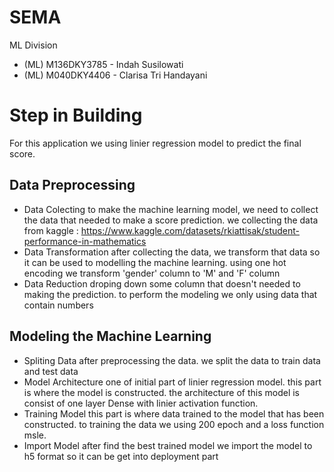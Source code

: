 # SEMA
ML Division
- (ML) M136DKY3785 - Indah Susilowati
- (ML) M040DKY4406 - Clarisa Tri Handayani

# Step in Building 
For this application we using linier regression model to predict the final score. 

## Data Preprocessing 
- Data Colecting
to make the machine learning model, we need to collect the data that needed to make a score prediction. we collecting the data from kaggle : https://www.kaggle.com/datasets/rkiattisak/student-performance-in-mathematics
- Data Transformation
after collecting the data, we transform that data so it can be used to modelling the machine learning. using one hot encoding we transform 'gender' column to 'M' and 'F' column 
- Data Reduction
droping down some column that doesn't needed to making the prediction. to perform the modeling we only using data that contain numbers

## Modeling the Machine Learning
- Spliting Data
after preprocessing the data. we split the data to train data and test data
- Model Architecture
one of initial part of linier regression model. this part is where the model is constructed. the architecture of this model is consist of one layer Dense with linier activation function. 
- Training Model
this part is where data trained to the model that has been constructed. to training the data we using 200 epoch and a loss function msle. 
- Import Model
after find the best trained model we import the model to h5 format so it can be get into deployment part
